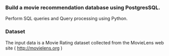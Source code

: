 ### Build a movie recommendation database using PostgresSQL.
Perform SQL queries and Query processing using Python.

### Dataset
The input data is a Movie Rating dataset collected from the MovieLens web site
( http://movielens.org )

<!--- 
Assignment 3-5
Parallel sort and Parallel Join


more sql projects
https://hackr.io/blog/best-sql-projects
do daily


PyCharm
Java virtual machine


--->
